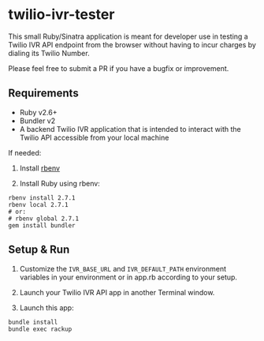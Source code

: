 # twilio-ivr-tester

This small Ruby/Sinatra application is meant for developer use in testing a Twilio IVR API endpoint from the browser without having to incur charges by dialing its Twilio Number.

Please feel free to submit a PR if you have a bugfix or improvement.

## Requirements

- Ruby v2.6+
- Bundler v2
- A backend Twilio IVR application that is intended to interact with the Twilio API accessible from your local machine

If needed:

1. Install [rbenv](https://github.com/rbenv/rbenv)

2. Install Ruby using rbenv:

```
rbenv install 2.7.1
rbenv local 2.7.1
# or:
# rbenv global 2.7.1
gem install bundler
```

## Setup & Run

1. Customize the `IVR_BASE_URL` and `IVR_DEFAULT_PATH` environment variables in your environment or in app.rb according to your setup.

2. Launch your Twilio IVR API app in another Terminal window.

3. Launch this app:

```
bundle install
bundle exec rackup
```
